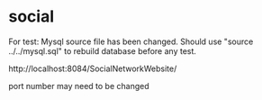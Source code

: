 social
======
For test:
Mysql source file has been changed. Should use "source ../../mysql.sql" to rebuild database before any test.

http://localhost:8084/SocialNetworkWebsite/

port number may need to be changed

